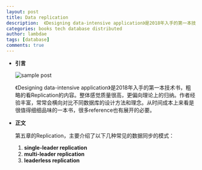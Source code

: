 ```yaml
---
layout: post
title: Data replication
description:  《Designing data-intensive application》是2018年入手的第一本技术书，粗略的看了Replication的内容。整体感觉质量很高，更偏向与理论上的归纳。作者经验丰富，常常会横向对比不同数据库的设计方法和理念，从时间成本上来看是很值得细细品味的一本书。
categories: books tech database distributed
author: lambdae
tags: [database]
comments: true
---
```


*  **引言**

    ![sample post](https://img1.doubanio.com/lpic/s29419939.jpg)
    
    《Designing data-intensive application》是2018年入手的第一本技术书，粗略的看Replication的内容。整体感觉质量很高，更偏向理论上的归纳。作者经验丰富，常常会横向对比不同数据库的设计方法和理念。从时间成本上来看是很值得细细品味的一本书，很多reference也有展开的必要。


*  **正文**

    第五章的Replication，主要介绍了以下几种常见的数据同步的模式：

    1. **single-leader replication**
    2. **multi-leader replication**
    3. **leaderless replication**

